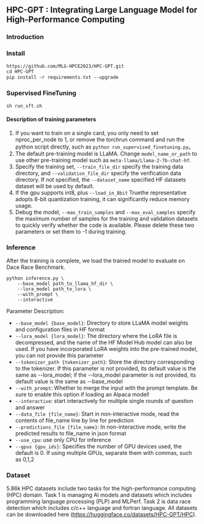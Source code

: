 ## HPC-GPT : Integrating Large Language Model for High-Performance Computing
### Introduction
### Install
```markdown
https://github.com/MLG-HPCE2023/HPC-GPT.git
cd HPC-GPT
pip install -r requirements.txt --upgrade
```

### Supervised FineTuning
```shell
sh run_sft.sh
```
#### Description of training parameters
1. If you want to train on a single card, you only need to set nproc_per_node to 1, or remove the torchrun command and run the python script directly, such as `python run_supervised_finetuning.py`。
2. The default pre-training model is LLaMA. Change `model_name_or_path` to use other pre-training model such as `meta-llama/Llama-2-7b-chat-hf`.
3. Specify the training set, `--train_file_dir` specify the training data directory, and `--validation_file_dir` specify the verification data directory. If not specified, the `--dataset_name` specified HF datasets dataset will be used by default.
4. If the gpu supports int8, plus `--load_in_8bit` Truethe representative adopts 8-bit quantization training, it can significantly reduce memory usage.
5. Debug the model, `--max_train_samples` and `--max_eval_samples` specify the maximum number of samples for the training and validation datasets to quickly verify whether the code is available. Please delete these two parameters or set them to -1 during training.

### Inference
After the training is complete, we load the trained model to evaluate on Dace Race Benchmark.
```shell
python inference.py \
    --base_model path_to_llama_hf_dir \
    --lora_model path_to_lora \
    --with_prompt \
    --interactive
```

Parameter Description:

- `--base_model {base_model}`: Directory to store LLaMA model weights and configuration files in HF format
- `--lora_model {lora_model}`: The directory where the LoRA file is decompressed, and the name of the HF Model Hub model can also be used. If you have incorporated LoRA weights into the pre-trained model, you can not provide this parameter
- `--tokenizer_path {tokenizer_path}`: Store the directory corresponding to the tokenizer. If this parameter is not provided, its default value is the same as --lora_model; if the --lora_model parameter is not provided, its default value is the same as --base_model
- `--with_prompt`: Whether to merge the input with the prompt template. Be sure to enable this option if loading an Alpaca model!
- `--interactive`: start interactively for multiple single rounds of question and answer
- `--data_file {file_name}`: Start in non-interactive mode, read the contents of file_name line by line for prediction
- `--predictions_file {file_name}`: In non-interactive mode, write the predicted results to file_name in json format
- `--use_cpu`: use only CPU for inference
- `--gpus {gpu_ids}`: Specifies the number of GPU devices used, the default is 0. If using multiple GPUs, separate them with commas, such as 0,1,2

### Dataset
5.86k HPC datasets include two tasks for the high-performance computing (HPC) domain.
Task 1 is managing AI models and datasets which includes programming language processing (PLP) and MLPerf.
Task 2 is data race detection which includes c/c++ language and fortran language.
All datasets can be downloaded here (https://huggingface.co/datasets/HPC-GPT/HPC).



